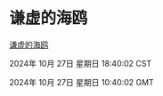# 谦虚的海鸥
[谦虚的海鸥](http://219.139.197.74:56308/qxdho/course/base/hotlink/index.php)

2024年 10月 27日 星期日 18:40:02 CST

2024年 10月 27日 星期日 10:40:02 GMT
